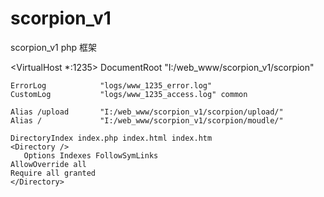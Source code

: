 # scorpion_v1
scorpion_v1 php 框架


<VirtualHost *:1235>
    DocumentRoot        "I:/web_www/scorpion_v1/scorpion"

    ErrorLog            "logs/www_1235_error.log"
    CustomLog           "logs/www_1235_access.log" common

    Alias /upload       "I:/web_www/scorpion_v1/scorpion/upload/"
    Alias /             "I:/web_www/scorpion_v1/scorpion/moudle/"

    DirectoryIndex index.php index.html index.htm 
    <Directory />
       Options Indexes FollowSymLinks
	AllowOverride all
	Require all granted
    </Directory>
</VirtualHost>
